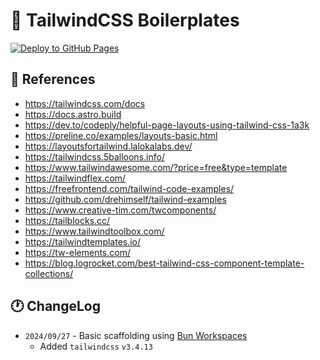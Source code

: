 # 🚀 TailwindCSS Boilerplates

[![Deploy to GitHub Pages](https://github.com/sistematico/tailwindcss/actions/workflows/pages.yml/badge.svg)](https://github.com/sistematico/tailwindcss/actions/workflows/pages.yml)

## 📰 References

- https://tailwindcss.com/docs
- https://docs.astro.build
- https://dev.to/codeply/helpful-page-layouts-using-tailwind-css-1a3k
- https://preline.co/examples/layouts-basic.html
- https://layoutsfortailwind.lalokalabs.dev/
- https://tailwindcss.5balloons.info/
- https://www.tailwindawesome.com/?price=free&type=template
- https://tailwindflex.com/
- https://freefrontend.com/tailwind-code-examples/
- https://github.com/drehimself/tailwind-examples
- https://www.creative-tim.com/twcomponents/
- https://tailblocks.cc/
- https://www.tailwindtoolbox.com/
- https://tailwindtemplates.io/
- https://tw-elements.com/
- https://blog.logrocket.com/best-tailwind-css-component-template-collections/

## 🕐 ChangeLog

- `2024/09/27` - Basic scaffolding using [Bun Workspaces](https://github.com/sistematico/bun-workspaces-template)
  - Added `tailwindcss` `v3.4.13`
